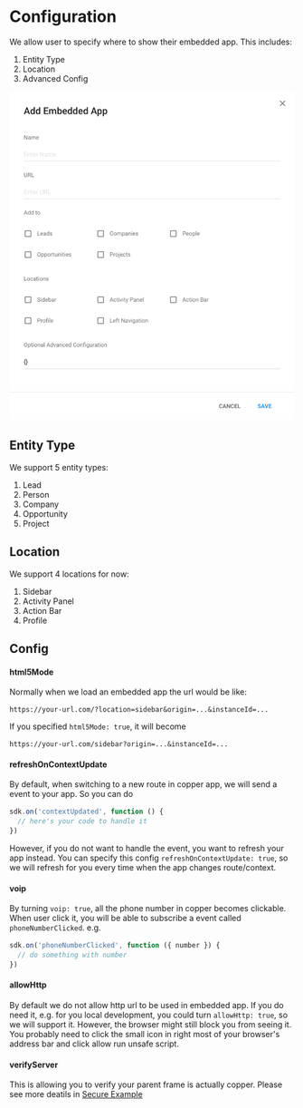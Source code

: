 # Configuration

We allow user to specify where to show their embedded app.
This includes:
1. Entity Type
2. Location
3. Advanced Config

![Embedded App Setting](./images/embedded-app-setting.png)

## Entity Type
We support 5 entity types:
1. Lead
2. Person
3. Company
4. Opportunity
5. Project

## Location
We support 4 locations for now:
1. Sidebar
2. Activity Panel
3. Action Bar
4. Profile

## Config
#### html5Mode
Normally when we load an embedded app the url would be like:
```
https://your-url.com/?location=sidebar&origin=...&instanceId=...
```

If you specified `html5Mode: true`, it will become
```
https://your-url.com/sidebar?origin=...&instanceId=...
```

#### refreshOnContextUpdate
By default, when switching to a new route in copper app, we will send a event to your app. So you can do
```javascript
sdk.on('contextUpdated', function () {
  // here's your code to handle it
})
```

However, if you do not want to handle the event, you want to refresh your app instead. You can specify this
config `refreshOnContextUpdate: true`, so we will refresh for you every time when the app changes route/context.

#### voip
By turning `voip: true`, all the phone number in copper becomes clickable. When user click it, you will be able to subscribe a event called `phoneNumberClicked`.
e.g.
```javascript
sdk.on('phoneNumberClicked', function ({ number }) {
  // do something with number
})
```

#### allowHttp
By default we do not allow http url to be used in embedded app. If you do need it, e.g. for you local development, you could turn `allowHttp: true`, so we will support it.
However, the browser might still block you from seeing it.
You probably need to click the small icon in right most of your browser's address bar and click allow run unsafe script.

#### verifyServer
This is allowing you to verify your parent frame is actually copper. Please see more deatils in
[Secure Example](./EXAMPLES.html#secure-example)
